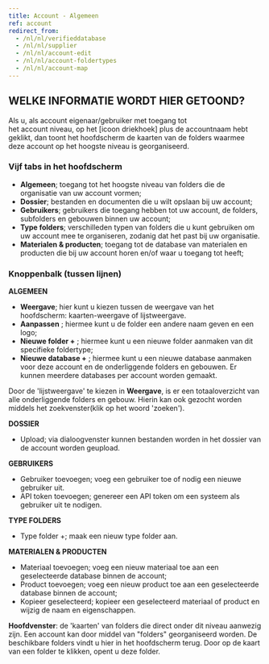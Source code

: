 ```yaml
---
title: Account - Algemeen
ref: account
redirect_from:
  - /nl/nl/verifieddatabase
  - /nl/nl/supplier
  - /nl/nl/account-edit
  - /nl/nl/account-foldertypes
  - /nl/nl/account-map
---
```


## WELKE INFORMATIE WORDT HIER GETOOND?
Als u, als account eigenaar/gebruiker met toegang tot het account niveau, op het [icoon driekhoek] plus de accountnaam hebt geklikt, dan toont het hoofdscherm de kaarten van de folders waarmee deze account op het hoogste niveau is georganiseerd.


### Vijf tabs in het hoofdscherm
- **Algemeen**; toegang tot het hoogste niveau van folders die de organisatie van uw account vormen;
- **Dossier**; bestanden en documenten die u wilt opslaan bij uw account;
- **Gebruikers**; gebruikers die toegang hebben tot uw account, de folders, subfolders en gebouwen binnen uw account;
- **Type folders**; verschilleden typen van folders die u kunt gebruiken om uw account mee te organiseren, zodanig dat het past bij uw organisatie.
- **Materialen & producten**; toegang tot de database van materialen en producten die bij uw account horen en/of waar u toegang tot heeft;


### Knoppenbalk (tussen lijnen)
**ALGEMEEN**
- **Weergave**; hier kunt u kiezen tussen de weergave van het hoofdscherm: kaarten-weergave of lijstweergave.
- **Aanpassen** ; hiermee kunt u de folder een andere naam geven en een logo;
- **Nieuwe folder +** ; hiermee kunt u een nieuwe folder aanmaken van dit specifieke foldertype;
- **Nieuwe database +** ; hiermee kunt u een nieuwe database aanmaken voor deze account en de onderliggende folders en gebouwen. Er kunnen meerdere databases per account worden gemaakt.

Door de 'lijstweergave' te kiezen in **Weergave**, is er een totaaloverzicht van alle onderliggende folders en gebouw. Hierin kan ook gezocht worden middels het zoekvenster(klik op het woord 'zoeken').

**DOSSIER**
- Upload; via dialoogvenster kunnen bestanden worden in het dossier van de account worden geupload.

**GEBRUIKERS**
- Gebruiker toevoegen; voeg een gebruiker toe of nodig een nieuwe gebruiker uit.
- API token toevoegen; genereer een API token om een systeem als gebruiker uit te nodigen.

**TYPE FOLDERS**
- Type folder +; maak een nieuw type folder aan.

**MATERIALEN & PRODUCTEN**
- Materiaal toevoegen; voeg een nieuw materiaal toe aan een geselecteerde database binnen de account;
- Product toevoegen; voeg een nieuw product toe aan een geselecteerde database binnen de account;
- Kopieer geselecteerd; kopieer een geselecteerd materiaal of product en wijzig de naam en eigenschappen.


**Hoofdvenster**: de 'kaarten' van folders die direct onder dit niveau aanwezig zijn.
Een account kan door middel van "folders" georganiseerd worden. De beschikbare folders vindt u hier in het hoofdscherm terug. Door op de kaart van een folder te klikken, opent u deze folder.

